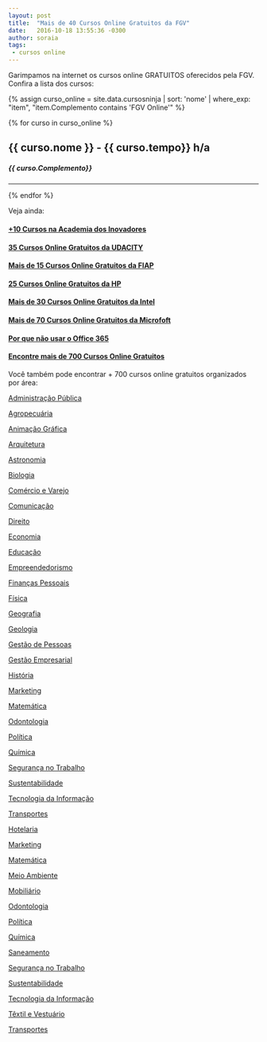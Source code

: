```yaml
---
layout: post
title:  "Mais de 40 Cursos Online Gratuitos da FGV"
date:   2016-10-18 13:55:36 -0300
author: soraia
tags: 
 - cursos online
---
```


Garimpamos na internet os cursos online GRATUITOS oferecidos pela FGV. Confira a lista dos cursos: 

<div id="fgv"></div>

 {% assign curso_online = site.data.cursosninja | sort: 'nome' | where_exp: "item", "item.Complemento contains 'FGV Online'"   %}

{% for curso in curso_online %}
<h2 class="post-title">{{ curso.nome }} - {{ curso.tempo}} h/a</h2>
<h5>{{ curso.Complemento}}</h5>
<hr>

 {% endfor %}      

Veja ainda:

#### [+10 Cursos na Academia dos Inovadores](https://academiadosinovadores.com.br)

#### [35 Cursos Online Gratuitos da UDACITY](cursos-online-udacity)

#### [Mais de 15 Cursos Online Gratuitos da FIAP](cursos-online-fiap)

#### [25 Cursos Online Gratuitos da HP](cursos-online-hp)

#### [Mais de 30 Cursos Online Gratuitos da Intel](cursos-online-intel)

#### [Mais de 70 Cursos Online Gratuitos da Microfoft](cursos-online-microsof)

#### [Por que não usar o Office 365](office365)

#### [Encontre mais de 700 Cursos Online Gratuitos](cursos-online-gratuitos)

Você também pode encontrar + 700 cursos online gratuitos organizados por área:


<a href="https://codecamp.com.br/cursos-admpublica" target="_blank">Administração Pública</a>

<a href="https://codecamp.com.br/cursos-agropecuaria" target="_blank">Agropecuária</a>

<a href="https://codecamp.com.br/cursos-animacaografica" target="_blank">Animação Gráfica</a>

<a href="https://codecamp.com.br/cursos-arquitetura" target="_blank">Arquitetura</a>

<a href="https://codecamp.com.br/cursos-astronomia" target="_blank">Astronomia</a>

<a href="https://codecamp.com.br/cursos-biologia" target="_blank">Biologia</a>

<a href="https://codecamp.com.br/cursos-comercioevarejo" target="_blank">Comércio e Varejo</a>

<a href="https://codecamp.com.br/cursos-comunicacao" target="_blank">Comunicação</a>

<a href="https://codecamp.com.br/cursos-direito" target="_blank">Direito</a>

<a href="https://codecamp.com.br/cursos-economia" target="_blank">Economia</a>

<a href="https://codecamp.com.br/cursos-educacao" target="_blank">Educação</a>

<a href="https://codecamp.com.br/cursos-empreendedorismo" target="_blank">Empreendedorismo</a>

<a href="https://codecamp.com.br/cursos-financaspessoais" target="_blank">Finanças Pessoais</a>

<a href="https://codecamp.com.br/cursos-fisica" target="_blank">Física</a>

<a href="https://codecamp.com.br/cursos-geografia" target="_blank">Geografia</a>

<a href="https://codecamp.com.br/cursos-geologia" target="_blank">Geologia</a>

<a href="https://codecamp.com.br/cursos-gestaodepessoas" target="_blank">Gestão de Pessoas</a>

<a href="https://codecamp.com.br/cursos-gestaoempresarial" target="_blank">Gestão Empresarial</a>

<a href="https://codecamp.com.br/cursos-historia" target="_blank">História</a>

<a href="https://codecamp.com.br/cursos-marketing" target="_blank">Marketing</a>

<a href="https://codecamp.com.br/cursos-matematica" target="_blank">Matemática</a>

<a href="https://codecamp.com.br/cursos-odontologia" target="_blank">Odontologia</a>

<a href="https://codecamp.com.br/cursos-politica" target="_blank">Política</a>

<a href="https://codecamp.com.br/cursos-quimica" target="_blank">Química</a>

<a href="https://codecamp.com.br/cursos-segurancanotrabalho" target="_blank">Segurança no Trabalho</a>

<a href="https://codecamp.com.br/cursos-sustentabilidade" target="_blank">Sustentabilidade</a>

<a href="https://codecamp.com.br/cursos-tecnologiadainformacao" target="_blank">Tecnologia da Informação</a>

<a href="https://codecamp.com.br/cursos-transportes" target="_blank">Transportes</a>


<a href="https://codecamp.com.br/cursos-hotelaria" target="_blank">Hotelaria</a>

<a href="https://codecamp.com.br/cursos-marketing" target="_blank">Marketing</a>

<a href="https://codecamp.com.br/cursos-matematica" target="_blank">Matemática</a>

<a href="https://codecamp.com.br/cursos-meioambiente" target="_blank">Meio Ambiente</a>

<a href="https://codecamp.com.br/cursos-mobiliario" target="_blank">Mobiliário</a>

<a href="https://codecamp.com.br/cursos-odontologia" target="_blank">Odontologia</a>

<a href="https://codecamp.com.br/cursos-politica" target="_blank">Política</a>

<a href="https://codecamp.com.br/cursos-quimica" target="_blank">Química</a>

<a href="https://codecamp.com.br/cursos-saneamento" target="_blank">Saneamento</a>

<a href="https://codecamp.com.br/cursos-segurancanotrabalho" target="_blank">Segurança no Trabalho</a>

<a href="https://codecamp.com.br/cursos-sustentabilidade" target="_blank">Sustentabilidade</a>

<a href="https://codecamp.com.br/cursos-tecnologiadainformacao" target="_blank">Tecnologia da Informação</a>

<a href="https://codecamp.com.br/cursos-textilevestuario" target="_blank">Têxtil e Vestuário</a>

<a href="https://codecamp.com.br/cursos-transportes" target="_blank">Transportes</a>

